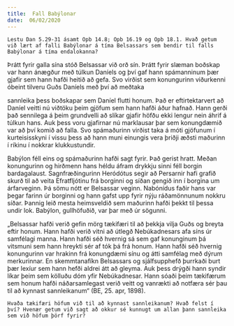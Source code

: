 ```yaml
---
title:  Fall Babýlonar
date:  06/02/2020
---
```


`Lestu Dan 5.29-31 ásamt Opb 14.8; Opb 16.19 og Opb 18.1. Hvað getum við lært af falli Babýlonar á tíma Belsassars sem bendir til falls Babýlonar á tíma endalokanna?`

Þrátt fyrir galla sína stóð Belsassar við orð sín. Þrátt fyrir slæman boðskap var hann ánægður með túlkun Daníels og því gaf hann spámanninum þær gjafir sem hann hafði heitið að gefa. Svo virðist sem konungurinn viðurkenni óbeint tilveru Guðs Daníels með því að meðtaka

sannleika þess boðskapar sem Daníel flutti honum. Það er eftirtektarvert að Daníel veitti nú viðtöku þeim gjöfum sem hann hafði áður hafnað. Hann gerði það sennilega á þeim grundvelli að slíkar gjafir höfðu ekki lengur nein áhrif á túlkun hans. Auk þess voru gjafirnar nú marklausar þar sem konungdæmið var að því komið að falla. Svo spámaðurinn virðist taka á móti gjöfunum í kurteisisskyni í vissu þess að hann muni einungis vera þriðji æðsti maðurinn í ríkinu í nokkrar klukkustundir.

Babýlon féll eins og spámaðurinn hafði sagt fyrir. Það gerist hratt. Meðan konungurinn og hirðmenn hans héldu áfram drykkju sinni féll borgin bardagalaust. Sagnfræðingurinn Heródótus segir að Persarnir hafi grafið skurð til að veita Efratfljótinu frá borginni og síðan gengið inn í borgina um árfarveginn. Þá sömu nótt er Belsassar veginn. Nabónídus faðir hans var þegar farinn úr borginni og hann gafst upp fyrir nýju ráðamönnunum nokkru síðar. Þannig leið mesta heimsveldið sem maðurinn hafði þekkt til þessa undir lok. Babýlon, gullhöfuðið, var þar með úr sögunni.

„Belsassar hafði verið gefin mörg tækifæri til að þekkja vilja Guðs og breyta eftir honum. Hann hafði verið vitni að útlegð Nebúkadnesars afa síns úr samfélagi manna. Hann hafði séð hvernig sá sem gaf konunginum þá vitsmuni sem hann hreykti sér af tók þá frá honum. Hann hafði séð hvernig konungurinn var hrakinn frá konungdæmi sínu og átti samfélag með dýrum merkurinnar. En skemmtanafíkn Belsassars og sjálfsupphefð þurrkaði burt þær lexíur sem hann hefði aldrei átt að gleyma. Auk þess drýgði hann syndir líkar þeim sem kölluðu dóm yfir Nebúkadnesar. Hann sóaði þeim tækifærum sem honum hafði náðarsamlegast verið veitt og vanrækti að notfæra sér þau til að kynnast sannleikanum“ (BE, 25. apr, 1898).

`Hvaða tækifæri höfum við til að kynnast sannleikanum? Hvað felst í því? Hvenær getum við sagt að okkur sé kunnugt um allan þann sannleika sem við höfum þörf fyrir?`